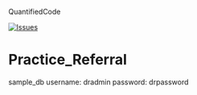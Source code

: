 QuantifiedCode

[![Issues](https://www.quantifiedcode.com/api/v1/project/2441b741074344f795cb6203dee0cea7/badge.svg)](https://www.quantifiedcode.com/app/project/2441b741074344f795cb6203dee0cea7)

# Practice_Referral

sample_db
username: dradmin
password: drpassword

